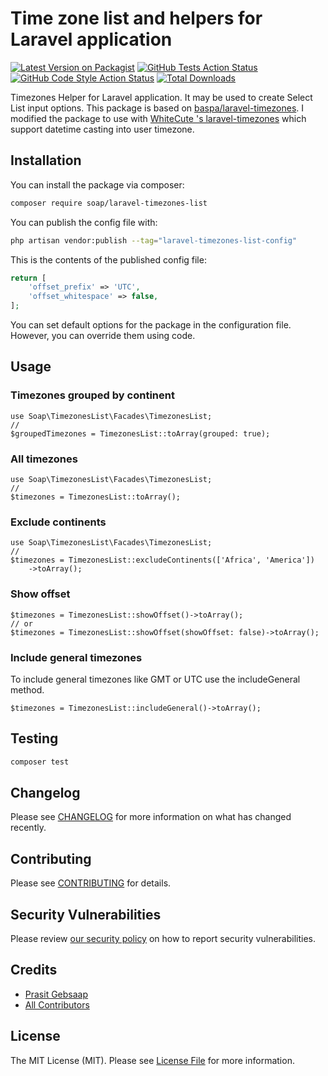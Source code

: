 # Time zone list and helpers for Laravel application

[![Latest Version on Packagist](https://img.shields.io/packagist/v/soap/laravel-timezones-list.svg?style=flat-square)](https://packagist.org/packages/soap/laravel-timezones-list)
[![GitHub Tests Action Status](https://img.shields.io/github/actions/workflow/status/soap/laravel-timezones-list/run-tests.yml?branch=main&label=tests&style=flat-square)](https://github.com/soap/laravel-timezones-list/actions?query=workflow%3Arun-tests+branch%3Amain)
[![GitHub Code Style Action Status](https://img.shields.io/github/actions/workflow/status/soap/laravel-timezones-list/fix-php-code-style-issues.yml?branch=main&label=code%20style&style=flat-square)](https://github.com/soap/laravel-timezones-list/actions?query=workflow%3A"Fix+PHP+code+style+issues"+branch%3Amain)
[![Total Downloads](https://img.shields.io/packagist/dt/soap/laravel-timezones-list.svg?style=flat-square)](https://packagist.org/packages/soap/laravel-timezones-list)

Timezones Helper for Laravel application. It may be used to create Select List input options. This package is based on [baspa/laravel-timezones](https://github.com/Baspa/laravel-timezones). I modified the package to use with [WhiteCute 's laravel-timezones](https://github.com/whitecube/laravel-timezones) which support datetime casting into user timezone.

## Installation

You can install the package via composer:

```bash
composer require soap/laravel-timezones-list
```

You can publish the config file with:

```bash
php artisan vendor:publish --tag="laravel-timezones-list-config"
```

This is the contents of the published config file:

```php
return [
    'offset_prefix' => 'UTC',
    'offset_whitespace' => false,
];
```
You can set default options for the package in the configuration file. However, you can override them using code.

## Usage
### Timezones grouped by continent

```
use Soap\TimezonesList\Facades\TimezonesList;
// 
$groupedTimezones = TimezonesList::toArray(grouped: true);
```

### All timezones

```
use Soap\TimezonesList\Facades\TimezonesList;
// 
$timezones = TimezonesList::toArray();
```

### Exclude continents

```
use Soap\TimezonesList\Facades\TimezonesList;
// 
$timezones = TimezonesList::excludeContinents(['Africa', 'America'])
    ->toArray();
```

### Show offset

```
$timezones = TimezonesList::showOffset()->toArray();
// or
$timezones = TimezonesList::showOffset(showOffset: false)->toArray();
```

### Include general timezones

To include general timezones like GMT or UTC use the includeGeneral method.
```
$timezones = TimezonesList::includeGeneral()->toArray();
```

## Testing

```bash
composer test
```

## Changelog

Please see [CHANGELOG](CHANGELOG.md) for more information on what has changed recently.

## Contributing

Please see [CONTRIBUTING](CONTRIBUTING.md) for details.

## Security Vulnerabilities

Please review [our security policy](../../security/policy) on how to report security vulnerabilities.

## Credits

- [Prasit Gebsaap](https://github.com/soap)
- [All Contributors](../../contributors)

## License

The MIT License (MIT). Please see [License File](LICENSE.md) for more information.
